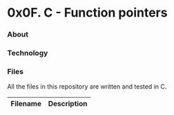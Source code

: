# 0x0F. C - Function pointers

### About

### Technology

### Files
All the files in this repository are written and tested in C.

|Filename|Description|
|--------|-----------|
